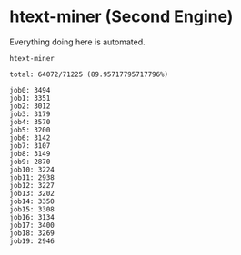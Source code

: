 # htext-miner (Second Engine)

Everything doing here is automated.

```
htext-miner

total: 64072/71225 (89.95717795717796%)

job0: 3494
job1: 3351
job2: 3012
job3: 3179
job4: 3570
job5: 3200
job6: 3142
job7: 3107
job8: 3149
job9: 2870
job10: 3224
job11: 2938
job12: 3227
job13: 3202
job14: 3350
job15: 3308
job16: 3134
job17: 3400
job18: 3269
job19: 2946
```